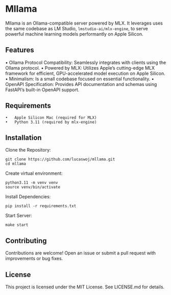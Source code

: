 # Mllama

Mllama is an Ollama-compatible server powered by MLX.
It leverages uses the same codebase as LM Studio, `lmstudio-ai/mlx-engine`, to serve powerful machine learning models performantly on Apple Silicon.

## Features

  •	Ollama Protocol Compatibility: Seamlessly integrates with clients using the Ollama protocol.
  •	Powered by MLX: Utilizes Apple’s cutting-edge MLX framework for efficient, GPU-accelerated model execution on Apple Silicon.
  •	Minimalism: Is a small codebase focused on essential functionality.
  •	OpenAPI Specification: Provides API documentation and schemas using FastAPI’s built-in OpenAPI support.

## Requirements

	•	Apple Silicon Mac (required for MLX)
	•	Python 3.11 (required by mlx-engine)

## Installation

Clone the Repository:

```
git clone https://github.com/lucaswoj/mllama.git
cd mllama
```

Create virtual environment:
```
python3.11 -m venv venv
source venv/bin/activate
```

Install Dependencies:
```
pip install -r requirements.txt
```

Start Server:
```
make start
```

## Contributing

Contributions are welcome! Open an issue or submit a pull request with improvements or bug fixes.

## License

This project is licensed under the MIT License. See LICENSE.md for details.
